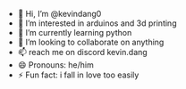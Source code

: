 - 👋 Hi, I’m @kevindang0
- 👀 I’m interested in arduinos and 3d printing
- 🌱 I’m currently learning python
- 💞️ I’m looking to collaborate on anything
- 📫 reach me on discord kevin.dang
- 😄 Pronouns: he/him
- ⚡ Fun fact: i fall in love too easily

<!---
kevindang0/kevindang0 is a ✨ special ✨ repository because its `README.md` (this file) appears on your GitHub profile.
You can click the Preview link to take a look at your changes.
--->
